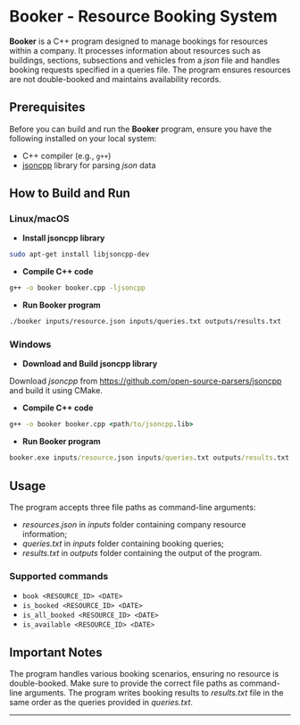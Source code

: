 # Booker - Resource Booking System

**Booker** is a C++ program designed to manage bookings for resources within a company. It processes information about resources such as buildings, sections, subsections and vehicles from a *json* file and handles booking requests specified in a queries file. The program ensures resources are not double-booked and maintains availability records.

## Prerequisites

Before you can build and run the **Booker** program, ensure you have the following installed on your local system:

- C++ compiler (e.g., `g++`)
- [jsoncpp](https://github.com/open-source-parsers/jsoncpp) library for parsing *json* data

## How to Build and Run

### Linux/macOS

- **Install jsoncpp library**

```bash
sudo apt-get install libjsoncpp-dev
```

- **Compile C++ code**

```bash
g++ -o booker booker.cpp -ljsoncpp
```

- **Run Booker program**

```bash
./booker inputs/resource.json inputs/queries.txt outputs/results.txt
```

### Windows

- **Download and Build jsoncpp library**

Download *jsoncpp* from <https://github.com/open-source-parsers/jsoncpp> and build it using CMake.

- **Compile C++ code**

```cmd
g++ -o booker booker.cpp <path/to/jsoncpp.lib>
```

- **Run Booker program**

```cmd
booker.exe inputs/resource.json inputs/queries.txt outputs/results.txt
```

## Usage

The program accepts three file paths as command-line arguments:

- *resources.json* in *inputs* folder containing company resource information;
- *queries.txt* in *inputs* folder containing booking queries;
- *results.txt* in *outputs* folder containing the output of the program.

### Supported commands

- `book <RESOURCE_ID> <DATE>`
- `is_booked <RESOURCE_ID> <DATE>`
- `is_all_booked <RESOURCE_ID> <DATE>`
- `is_available <RESOURCE_ID> <DATE>`

## Important Notes

The program handles various booking scenarios, ensuring no resource is double-booked.
Make sure to provide the correct file paths as command-line arguments.
The program writes booking results to *results.txt* file in the same order as the queries provided in *queries.txt*.

---
